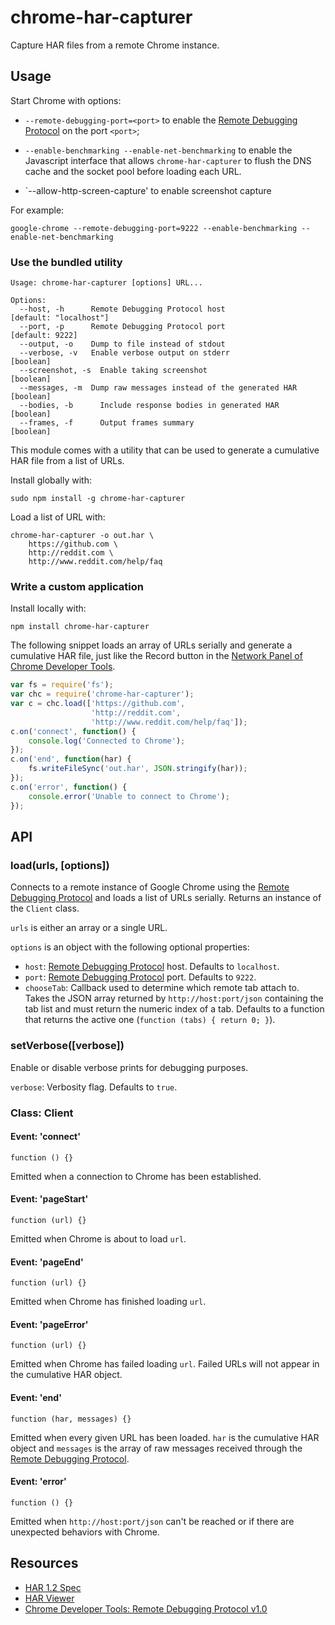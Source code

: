 chrome-har-capturer
===================

Capture HAR files from a remote Chrome instance.

Usage
-----

Start Chrome with options:

- `--remote-debugging-port=<port>` to enable the [Remote Debugging Protocol][3]
  on the port `<port>`;

- `--enable-benchmarking --enable-net-benchmarking` to enable the Javascript
  interface that allows `chrome-har-capturer` to flush the DNS cache and the
  socket pool before loading each URL.

- `--allow-http-screen-capture' to enable screenshot capture

For example:

    google-chrome --remote-debugging-port=9222 --enable-benchmarking --enable-net-benchmarking

### Use the bundled utility

    Usage: chrome-har-capturer [options] URL...

    Options:
      --host, -h      Remote Debugging Protocol host                  [default: "localhost"]
      --port, -p      Remote Debugging Protocol port                  [default: 9222]
      --output, -o    Dump to file instead of stdout
      --verbose, -v   Enable verbose output on stderr                 [boolean]
      --screenshot, -s  Enable taking screenshot                      [boolean]
      --messages, -m  Dump raw messages instead of the generated HAR  [boolean]
      --bodies, -b      Include response bodies in generated HAR      [boolean]
      --frames, -f      Output frames summary                         [boolean]

This module comes with a utility that can be used to generate a cumulative HAR
file from a list of URLs.

Install globally with:

    sudo npm install -g chrome-har-capturer

Load a list of URL with:

    chrome-har-capturer -o out.har \
        https://github.com \
        http://reddit.com \
        http://www.reddit.com/help/faq

### Write a custom application

Install locally with:

    npm install chrome-har-capturer

The following snippet loads an array of URLs serially and generate a cumulative
HAR file, just like the Record button in the [Network Panel of Chrome Developer
Tools][4].

```javascript
var fs = require('fs');
var chc = require('chrome-har-capturer');
var c = chc.load(['https://github.com',
                  'http://reddit.com',
                  'http://www.reddit.com/help/faq']);
c.on('connect', function() {
    console.log('Connected to Chrome');
});
c.on('end', function(har) {
    fs.writeFileSync('out.har', JSON.stringify(har));
});
c.on('error', function() {
    console.error('Unable to connect to Chrome');
});
```

API
---

### load(urls, [options])

Connects to a remote instance of Google Chrome using the [Remote Debugging
Protocol][3] and loads a list of URLs serially. Returns an instance of the
`Client` class.

`urls` is either an array or a single URL.

`options` is an object with the following optional properties:

- `host`: [Remote Debugging Protocol][3] host. Defaults to `localhost`.
- `port`: [Remote Debugging Protocol][3] port. Defaults to `9222`.
- `chooseTab`: Callback used to determine which remote tab attach to. Takes the
  JSON array returned by `http://host:port/json` containing the tab list and
  must return the numeric index of a tab. Defaults to a function that returns
  the active one (`function (tabs) { return 0; }`).

### setVerbose([verbose])

Enable or disable verbose prints for debugging purposes.

`verbose`: Verbosity flag. Defaults to `true`.

### Class: Client

#### Event: 'connect'

    function () {}

Emitted when a connection to Chrome has been established.

#### Event: 'pageStart'

    function (url) {}

Emitted when Chrome is about to load `url`.

#### Event: 'pageEnd'

    function (url) {}

Emitted when Chrome has finished loading `url`.

#### Event: 'pageError'

    function (url) {}

Emitted when Chrome has failed loading `url`. Failed URLs will not appear in the
cumulative HAR object.

#### Event: 'end'

    function (har, messages) {}

Emitted when every given URL has been loaded. `har` is the cumulative HAR object
and `messages` is the array of raw messages received through the [Remote
Debugging Protocol][3].

#### Event: 'error'

    function () {}

Emitted when `http://host:port/json` can't be reached or if there are unexpected
behaviors with Chrome.

Resources
---------

- [HAR 1.2 Spec][1]
- [HAR Viewer][2]
- [Chrome Developer Tools: Remote Debugging Protocol v1.0][3]

[1]: http://www.softwareishard.com/blog/har-12-spec/
[2]: http://www.softwareishard.com/blog/har-viewer/
[3]: https://developer.chrome.com/devtools/docs/protocol/1.1/index
[4]: https://developer.chrome.com/devtools/docs/network#network-panel-overview
